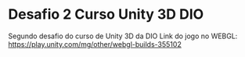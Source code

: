 # Desafio 2 Curso Unity 3D DIO
Segundo desafio do curso de Unity 3D da DIO
Link do jogo no WEBGL: https://play.unity.com/mg/other/webgl-builds-355102
